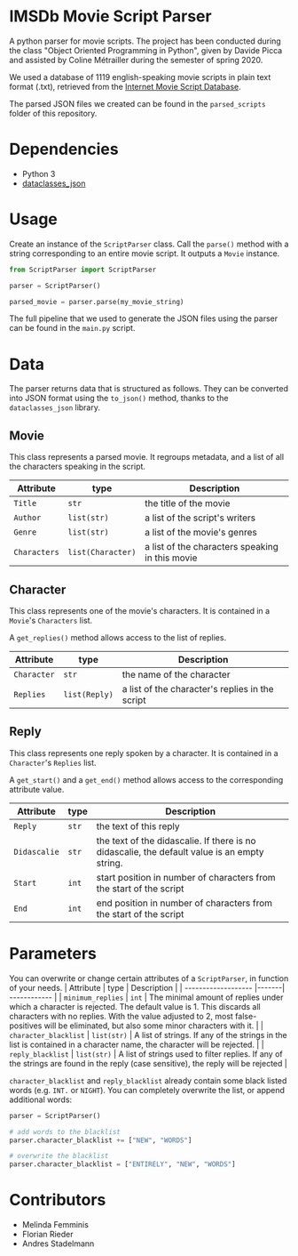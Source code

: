 # IMSDb Movie Script Parser
A python parser for movie scripts.
The project has been conducted during the class "Object Oriented Programming in Python", given by Davide Picca and assisted by Coline Métrailler during the semester of spring 2020.

We used a database of 1119 english-speaking movie scripts in plain text format (.txt), retrieved from the [Internet Movie Script Database](https://www.imsdb.com/). 

The parsed JSON files we created can be found in the `parsed_scripts` folder of this repository.

# Dependencies
- Python 3
- [dataclasses_json](https://pypi.org/project/dataclasses-json/)

# Usage
Create an instance of the `ScriptParser` class. Call the `parse()` method with a string corresponding to an entire movie script. It outputs a `Movie` instance.

```python
from ScriptParser import ScriptParser

parser = ScriptParser()

parsed_movie = parser.parse(my_movie_string)
```

The full pipeline that we used to generate the JSON files using the parser can be found in the `main.py` script.

# Data
The parser returns data that is structured as follows. They can be converted into JSON format using the `to_json()` method, thanks to the `dataclasses_json` library.

## Movie
This class represents a parsed movie. It regroups metadata, and a list of all the characters speaking in the script.

| Attribute     | type              | Description  |
| ------------- |-------------------| ------------ |
| `Title`         | `str`             | the title of the movie |
| `Author`        | `list(str)`       | a list of the script's writers |
| `Genre`         | `list(str)`       | a list of the movie's genres |
| `Characters`    | `list(Character)` | a list of the characters speaking in this movie

## Character
This class represents one of the movie's characters. It is contained in a `Movie`'s `Characters` list.

A `get_replies()` method allows access to the list of replies.

| Attribute     | type              | Description  |
| ------------- |-------------------| ------------ |
| `Character`     | `str`             | the name of the character |
| `Replies`       | `list(Reply)`     | a list of the character's replies in the script |

## Reply
This class represents one reply spoken by a character. It is contained in a `Character`'s `Replies` list.

A `get_start()` and a `get_end()` method allows access to the corresponding attribute value.

| Attribute  | type  | Description  |
| ---------- |-------| ------------ |
| `Reply`      | `str` | the text of this reply |
| `Didascalie` | `str` | the text of the didascalie. If there is no didascalie, the default value is an empty string. |
| `Start`      | `int` | start position in number of characters from the start of the script |
| `End`        | `int` | end position in number of characters from the start of the script |

# Parameters
You can overwrite or change certain attributes of a `ScriptParser`, in function of your needs.
| Attribute           | type  | Description  |
| ------------------- |-------| ------------ |
| `minimum_replies`     | `int` | The minimal amount of replies under which a character is rejected. The default value is 1. This discards all characters with no replies. With the value adjusted to 2, most false-positives will be eliminated, but also some minor characters with it. |
| `character_blacklist` | `list(str)` | A list of strings. If any of the strings in the list is contained in a character name, the character will be rejected. |
| `reply_blacklist`     | `list(str)` | A list of strings used to filter replies. If any of the strings are found in the reply (case sensitive), the reply will be rejected |

`character_blacklist` and `reply_blacklist` already contain some black listed words (e.g. `INT.` or `NIGHT`). You can completely overwrite the list, or append additional words:

```python
parser = ScriptParser()

# add words to the blacklist
parser.character_blacklist += ["NEW", "WORDS"]

# overwrite the blacklist
parser.character_blacklist = ["ENTIRELY", "NEW", "WORDS"]
```

# Contributors
- Melinda Femminis
- Florian Rieder
- Andres Stadelmann